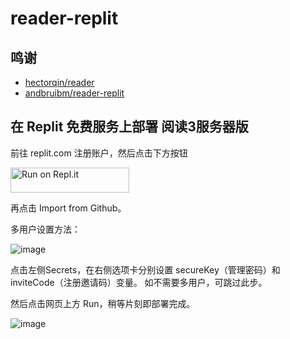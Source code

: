 # reader-replit

## 鸣谢
- [hectorqin/reader](https://github.com/hectorqin/reader)
- [andbruibm/reader-replit](https://github.com/andbruibm/reader-replit)

## 在 Replit 免费服务上部署 阅读3服务器版

前往 replit.com 注册账户，然后点击下方按钮

<a href="https://repl.it/github/wy580477/reader-replit">
  <img alt="Run on Repl.it" src="https://repl.it/badge/github/andbruibm/reader-replit" style="height: 40px; width: 190px;" />
</a>

再点击 Import from Github。

多用户设置方法：

![image](https://user-images.githubusercontent.com/98247050/205486934-e2644eff-465d-4f4c-b0ac-68bb33e80cd7.png)

点击左侧Secrets，在右侧选项卡分别设置 secureKey（管理密码）和 inviteCode（注册邀请码）变量。
如不需要多用户，可跳过此步。

然后点击网页上方 Run，稍等片刻即部署完成。

![image](https://user-images.githubusercontent.com/98247050/205486877-36558e55-b423-4fe3-8477-3ddbe6bd6c09.png)
